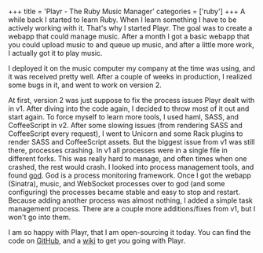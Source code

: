 +++
title = 'Playr - The Ruby Music Manager'
categories = ['ruby']
+++
A while back I started to learn Ruby. When I learn something I have to be actively working with it. That's why I started Playr. The goal was to create a webapp that could manage music. After a month I got a basic webapp that you could upload music to and queue up music, and after a little more work, I actually got it to play music.

I deployed it on the music computer my company at the time was using, and it was received pretty well. After a couple of weeks in production, I realized some bugs in it, and went to work on version 2.

At first, version 2 was just suppose to fix the process issues Playr dealt with in v1. After diving into the code again, I decided to throw most of it out and start again. To force myself to learn more tools, I used haml, SASS, and CoffeeScript in v2. After some slowing issues (from rendering SASS and CoffeeScript every request), I went to Unicorn and some Rack plugins to render SASS and CoffeeScript assets. But the biggest issue from v1 was still there, processes crashing. In v1 all processes were in a single file in different forks. This was really hard to manage, and often times when one crashed, the rest would crash. I looked into process management tools, and found [god](http://godrb.com/). God is a process monitoring framework. Once I got the webapp (Sinatra), music, and WebSocket processes over to god (and some configuring) the processes became stable and easy to stop and restart. Because adding another process was almost nothing, I added a simple task management process. There are a couple more additions/fixes from v1, but I won't go into them.

I am so happy with Playr, that I am open-sourcing it today. You can find the code on [GitHub](https://github.com/mloberg/Playr), and a [wiki](https://github.com/mloberg/Playr/wiki) to get you going with Playr.
